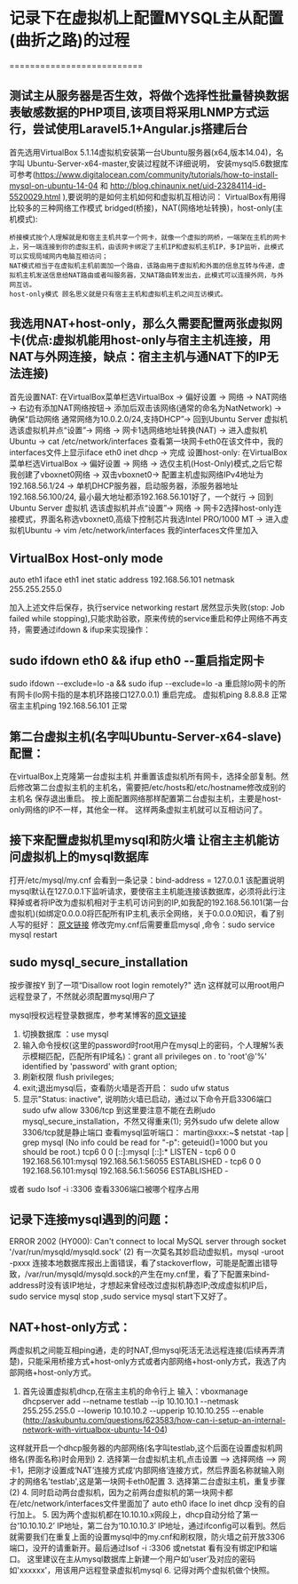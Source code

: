 # 记录下在虚拟机上配置MYSQL主从配置(曲折之路)的过程
==========================
## 测试主从服务器是否生效，将做个选择性批量替换数据表敏感数据的PHP项目,该项目将采用LNMP方式运行，尝试使用Laravel5.1+Angular.js搭建后台
  首先选用VirtualBox 5.1.14虚拟机安装第一台Ubuntu服务器(x64,版本14.04)，名字叫 Ubuntu-Server-x64-master,安装过程就不详细说明，
  安装mysql5.6数据库可参考(https://www.digitalocean.com/community/tutorials/how-to-install-mysql-on-ubuntu-14-04 和 http://blog.chinaunix.net/uid-23284114-id-5520029.html ),要说明的是如何主机如何和虚拟机互相访问：
  VirtualBox有用得比较多的三种网络工作模式 bridged(桥接)，NAT(网络地址转换)，host-only(主机模式):
                                   
    桥接模式按个人理解就是和宿主主机共享一个网卡，就像一个虚拟的网桥，一端架在主机的网卡上，另一端连接到你的虚拟主机，由该网卡绑定了主机IP和虚拟机主机IP，多IP监听，此模式可以实现局域网内电脑互相访问；
    NAT模式相当于在虚拟机主机前面加一个路由，该路由用于虚拟机和外面的信息互转与传递，虚拟机主机发送信息给NAT路由或者叫服务器，又NAT路由转发出去，此模式可以连接外网，与外网互访。
    host-only模式 顾名思义就是只有宿主主机和虚拟机主机之间互访模式。


## 我选用NAT+host-only，那么久需要配置两张虚拟网卡(优点:虚拟机能用host-only与宿主主机连接，用NAT与外网连接，缺点：宿主主机与通NAT下的IP无法连接)
首先设置NAT: 在VirtualBox菜单栏选VirtualBox -> 偏好设置 ->  网络 -> NAT网络 -> 右边有添加NAT网络按钮-> 添加后双击该网络(通常的命名为NatNetwork) -> 确保“启动网络  通常网络为10.0.2.0/24,支持DHCP”->  回到Ubuntu Server 虚拟机 选该虚拟机并点“设置”-> 网络 -> 网卡1选网络地址转换(NAT) -> 进入虚拟机Ubuntu ->  cat /etc/network/interfaces 查看第一块网卡eth0在该文件中，我的interfaces文件上显示iface eth0 inet dhcp -> 完成
设置host-only: 在VirtualBox菜单栏选VirtualBox -> 偏好设置 ->  网络 -> 选仅主机(Host-Only)模式,之后它帮我创建了vboxnet0网络 -> 双击vboxnet0-> 配置主机虚拟网络IPv4地址为192.168.56.1/24 -> 单机DHCP服务器，启动服务器，添服务器地址192.168.56.100/24, 最小最大地址都添192.168.56.101好了，一个就行 -> 回到Ubuntu Server 虚拟机 选该虚拟机并点“设置”-> 网络 -> 网卡2选择host-only连接模式，界面名称选vboxnet0,高级下控制芯片我选Intel PRO/1000 MT -> 进入虚拟机Ubuntu ->  vim /etc/network/interfaces 我的interfaces文件里加入
## VirtualBox Host-only mode
auto eth1
iface eth1 inet static
address 192.168.56.101
netmask 255.255.255.0

加入上述文件后保存，执行service  networking restart 居然显示失败(stop: Job failed while stopping),只能求助谷歌，原来传统的service重启和停止网络不再支持，需要通过ifdown & ifup来实现操作：
## sudo ifdown eth0 && ifup eth0 --重启指定网卡
sudo ifdown --exclude=lo -a && sudo ifup --exclude=lo -a 重启除lo网卡的所有网卡(lo网卡指的是本机环路接口127.0.0.1)
重启完成。
虚拟机ping 8.8.8.8 正常
宿主主机ping 192.168.56.101 正常

## 第二台虚拟主机(名字叫Ubuntu-Server-x64-slave)配置：
在virtualBox上克隆第一台虚拟主机 并重置该虚拟机所有网卡，选择全部复制。然后修改第二台虚拟主机的主机名，需要把/etc/hosts和/etc/hostname修改成别的主机名 保存退出重启。
按上面配置网络那样配置第二台虚拟主机，主要是host-only网络的IP不一样，其他全一样。
这样两条虚拟主机就可以互相访问了。


## 接下来配置虚拟机里mysql和防火墙 让宿主主机能访问虚拟机上的mysql数据库
打开/etc/mysql/my.cnf
会看到一条记录：bind-address = 127.0.0.1 
该配置说明mysql默认在127.0.0.1下监听请求，要使宿主主机能连接该数据库，必须将此行注释掉或者将IP改为虚拟机相对于主机可访问到的IP,如我配的192.168.56.101(第一台虚拟机)(如绑定0.0.0.0将匹配所有IP主机,表示全网络，关于0.0.0.0知识，看了别人写的挺好：
[原文链接](http://liuzhigong.blog.163.com/blog/static/17827237520114207278610/)
修改完my.cnf后需要重启mysql ,命令：sudo service mysql restart

## sudo mysql_secure_installation
按步骤按Y 到了一项“Disallow root login remotely?" 选n
这样就可以用root用户远程登录了，不然就必须配置mysql用户了

mysql授权远程登录数据库，参考某博客的[原文链接](https://my.oschina.net/zzq911013/blog/724036)
1. 切换数据库 ：use mysql
2. 输入命令授权(这里的password时root用户在mysql上的密码，个人理解%表示模糊匹配，匹配所有IP域名)：grant all privileges on *.* to 'root'@'%' identified by 'password' with grant option;
3. 刷新权限 flush privileges;
4. exit;退出mysql后，查看防火墙是否开启：
   sudo ufw status
5. 显示"Status: inactive", 说明防火墙已启动，通过以下命令开启3306端口
sudo ufw allow 3306/tcp
到这里要注意不能在去刷udo mysql_secure_installation，不然又得重来(1);
另外sudo ufw delete allow 3306/tcp就是静止端口
查看mysql监听端口：
martin@xxx:~$ netstat -tap | grep mysql
(No info could be read for "-p": geteuid()=1000 but you should be root.)
tcp6       0      0 [::]:mysql              [::]:*                  LISTEN      -
tcp6       0      0 192.168.56.101:mysql    192.168.56.1:56055      ESTABLISHED -
tcp6       0      0 192.168.56.101:mysql    192.168.56.1:56056      ESTABLISHED -

或者
sudo lsof -i :3306
查看3306端口被哪个程序占用

## 记录下连接mysql遇到的问题：
ERROR 2002 (HY000): Can't connect to local MySQL server through socket '/var/run/mysqld/mysqld.sock' (2)
有一次莫名其妙启动虚拟机，mysql -uroot -pxxx 连接本地数据库报出上面错误，看了stackoverflow，可能是配置出错导致，/var/run/mysqld/mysqld.sock的产生在my.cnf里，看了下配置来bind-address时没有该IP地址，才想起来曾经改过虚拟机静态IP;改成虚拟机IP后，
sudo service mysql stop ,sudo service mysql start下又好了。

##  NAT+host-only方式：
两虚拟机之间能互相ping通，走的时NAT,但mysql死活无法远程连接(后续再弄清楚)，只能采用桥接方式+host-only方式或者内部网络+host-only方式，我选了内部网络+host-only方式。
1. 首先设置虚拟机dhcp,在宿主主机的命令行上 输入：vboxmanage dhcpserver add --netname testlab --ip 10.10.10.1 --netmask 255.255.255.0 --lowerip 10.10.10.2 --upperip 10.10.10.255 --enable
(http://askubuntu.com/questions/623583/how-can-i-setup-an-internal-network-with-virtualbox-ubuntu-14-04)

这样就开启一个dhcp服务器的内部网络(名字叫testlab,这个后面在设置虚拟机网络名(界面名称)时会用到)
2. 选择第一台虚拟机主机,点击设置 --> 选择网络 --> 网卡1，把刚才设置成‘NAT’连接方式成‘内部网络’连接方式，然后界面名称就输入刚才的网络名'testlab',这是第一块网卡eth0配置
3. 选择第二台虚拟主机，重复步骤(2)
4. 同时启动两台虚拟机，因为之前两台虚拟机的第一块网卡都在/etc/network/interfaces文件里面加了
auto eth0 
iface lo inet dhcp
没有的自行加上。
5. 因为两个虚拟机都在10.10.10.x网段上，dhcp自动分给了第一台‘10.10.10.2’ IP地址，第二台为‘10.10.10.3’ IP地址，通过ifconfig可以看到。然后就需要我们在重复上面的设置mysql中的my.cnf和刷权限，防火墙之前开放3306端口，没开的请重新开。最后通过lsof -i :3306 或netstat 看有没有绑定IP和端口。
这里建议在主从mysql数据库上新建一个用户如‘user’及对应的密码如'xxxxxx'，用该用户远程登录虚拟机mysql
6. 记得对两个虚拟机做个快照。






